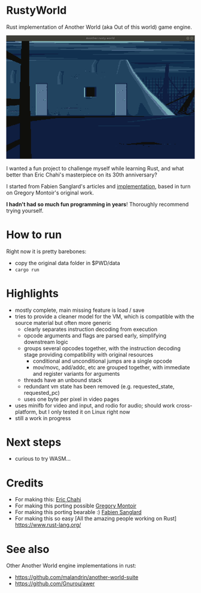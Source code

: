 # RustyWorld
Rust implementation of Another World (aka Out of this world) game engine.

![Intro video](https://raw.githubusercontent.com/EdMcBane/rustyworld/main/rustyworld.gif "Intro video")

I wanted a fun project to challenge myself while learning Rust, and what better than Eric Chahi's masterpiece on its 30th anniversary?

I started from Fabien Sanglard's articles and [implementation](https://github.com/fabiensanglard/Another-World-Bytecode-Interpreter), based in turn on Gregory Montoir's original work.

**I hadn't had so much fun programming in years**! Thoroughly recommend trying yourself.

# How to run
Right now it is pretty barebones:
* copy the original data folder in $PWD/data
* `cargo run`

# Highlights
* mostly complete, main missing feature is load / save
* tries to provide a cleaner model for the VM, which is compatible with the source material but often more generic
  * clearly separates instruction decoding from execution
  * opcode arguments and flags are parsed early, simplifying downstream logic
  * groups several opcodes together, with the instruction decoding stage providing compatibility with original resources
    * conditional and unconditional jumps are a single opcode
    * mov/movc, add/addc, etc are grouped together, with immediate and register variants for arguments
  * threads have an unbound stack
  * redundant vm state has been removed (e.g. requested_state, requested_pc)
  * uses one byte per pixel in video pages
* uses minifb for video and input, and rodio for audio; should work cross-platform, but I only tested it on Linux right now
* still a work in progress

# Next steps
* curious to try WASM...

# Credits
* For making this: [Eric Chahi](http://anotherworld.fr/)
* For making this porting possible [Gregory Montoir](https://github.com/cyxx/rawgl/blob/master/docs/Amiga_DOS.md)
* For making this porting bearable :) [Fabien Sanglard](https://github.com/fabiensanglard/Another-World-Bytecode-Interpreter)
* For making this so easy [All the amazing people working on Rust] https://www.rust-lang.org/


# See also
Other Another World engine implementations in rust:
* https://github.com/malandrin/another-world-suite
* https://github.com/Gnurou/awer

